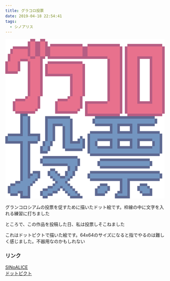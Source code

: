 ```yaml
---
title: グラコロ投票
date: 2019-04-18 22:54:41
tags:
  - シノアリス
---
```


![](/images/grakoro_vote.png)

グランコロシアムの投票を促すために描いたドット絵です。枠線の中に文字を入れる練習に打ちました

ところで、この作品を投稿した日、私は投票しそこねました

これはドットピクトで描いた絵です。64x64のサイズになると指でやるのは難しく感じました。不器用なのかもしれない

### リンク
[SINoALICE](http://sinoalice.jp)  
[ドットピクト](https://play.google.com/store/apps/details?id=net.dotpicko.dotpict&hl=ja)
